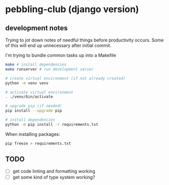 # pebbling-club (django version)

## development notes

Trying to jot down notes of needful things before productivity occurs.
Some of this will end up unnecessary after initial commit.

I'm trying to bundle common tasks up into a Makefile
```bash
make # install dependencies
make runserver # run development server
```

```bash
# create virtual environment (if not already created)
python -m venv venv

# activate virtual environment
. ./venv/bin/activate

# upgrade pip (if needed)
pip install --upgrade pip

# install dependencies
python -m pip install -r requirements.txt
```

When installing packages:
```bash
pip freeze > requirements.txt
```

## TODO

- [ ] get code linting and formatting working
- [ ] get some kind of type system working?

